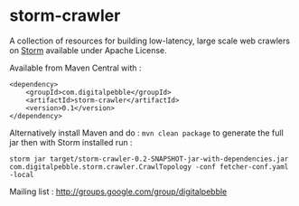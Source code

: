 storm-crawler
=============

A collection of resources for building low-latency, large scale web crawlers on [Storm](http://storm.incubator.apache.org/) available under Apache License.

Available from Maven Central with : 

```
<dependency>
    <groupId>com.digitalpebble</groupId>
    <artifactId>storm-crawler</artifactId>
    <version>0.1</version>
</dependency>
```

Alternatively install Maven and do : `mvn clean package` to generate the full jar then with Storm installed run : 

`storm jar target/storm-crawler-0.2-SNAPSHOT-jar-with-dependencies.jar com.digitalpebble.storm.crawler.CrawlTopology -conf fetcher-conf.yaml -local`

Mailing list : http://groups.google.com/group/digitalpebble
